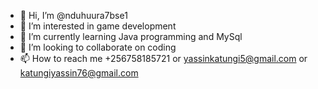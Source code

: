 - 👋 Hi, I’m @nduhuura7bse1
- 👀 I’m interested in game development
- 🌱 I’m currently learning Java programming and MySql
- 💞️ I’m looking to collaborate on coding
- 📫 How to reach me +256758185721 or yassinkatungi5@gmail.com or katungiyassin76@gmail.com

<!---
nduhuura7bse1/nduhuura7bse1 is a ✨ special ✨ repository because its `README.md` (this file) appears on your GitHub profile.
You can click the Preview link to take a look at your changes.
--->
